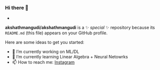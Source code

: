 ### Hi there 👋

-
**akshathmangudi/akshathmangudi** is a ✨ _special_ ✨ repository because its `README.md` (this file) appears on your GitHub profile.

Here are some ideas to get you started:

- 🔭 I’m currently working on ML/DL
- 🌱 I’m currently learning Linear Algebra + Neural Netowrks
- 📫 How to reach me: 
<a href="https://www.linkedin.com/in/akshathmangudi/">Instagram</a>

